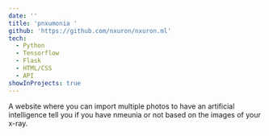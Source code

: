```yaml
---
date: ''
title: 'pnxumonia '
github: 'https://github.com/nxuron/nxuron.ml'
tech:
  - Python
  - Tensorflow
  - Flask
  - HTML/CSS
  - API
showInProjects: true
---
```


A website where you can import multiple photos to have an artificial intelligence tell you if you have nmeunia or not based on the images of your x-ray.
